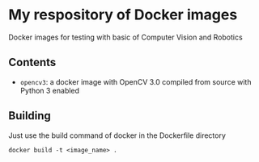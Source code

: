# My respository of Docker images

Docker images for testing with basic of Computer Vision and Robotics

## Contents

* `opencv3`: a docker image with OpenCV 3.0 compiled from source with Python 3 enabled

## Building

Just use the build command of docker in the Dockerfile directory

`docker build -t <image_name> .`
